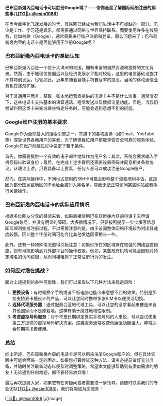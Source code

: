 **巴布亞新幾內亞电话卡可以註冊Google嗎？——带你全面了解国际网络注册的那些事儿[[TG💪+ @esim1088](https://t.me/s/esim1088)]**

在当今数字化飞速发展的时代，互联网已经成为我们生活中不可或缺的一部分。无论是工作、学习还是娱乐，都需要通过网络与世界保持联系。而要使用许多在线服务，比如谷歌（Google），通常需要进行账户注册和登录。那么问题来了：巴布亞新幾內亞的电话卡是否能够用于注册Google呢？

### 巴布亞新幾內亞电话卡的基础认知

巴布亞新幾內亞是一个位于大洋洲的岛国，拥有丰富的自然资源和独特的文化背景。然而，由于地理位置偏远以及经济发展水平相对较低，这里的电信基础设施并不算特别发达。尽管如此，近年来随着智能手机普及率的提高，当地的移动通信业务也在逐渐扩展。

对于普通用户而言，获取一张本地运营商提供的电话卡并不是什么难事。通常情况下，这些电话卡支持基本的语音通话、短信发送以及数据流量功能。但是，当我们尝试利用这类卡来完成某些特定任务时，可能会遇到意想不到的问题。

### Google账户注册的基本要求

Google作为全球最大的搜索引擎之一，其旗下的各项服务（如Gmail、YouTube等）深受世界各地用户的喜爱。为了确保每位用户都能享受安全可靠的服务体验，Google在账户创建过程中设定了若干条件。

首先，你需要提供一个有效的电子邮件地址作为用户名；其次，系统会要求输入手机号码以验证身份；最后，在完成上述步骤后还需要设置密码并同意相关条款协议。从理论上讲，只要具备以上要素，任何人都可以成功注册Google账户。

然而，在实际操作中，不同地区使用的SIM卡可能会影响整个流程顺利与否。这是因为部分国家或地区的IP地址会被列入黑名单，导致无法正常访问某些网站或者执行关键操作。

### 巴布亞新幾內亞电话卡的实际应用情况

根据多位网友分享的经验来看，如果直接使用巴布亞新幾內亞的电话卡去申请Google账号，并没有明显的障碍。大多数情况下，只要按照提示一步步填写信息即可顺利完成注册过程。不过需要注意的是，由于该国整体网络环境较为封闭且速度较慢，因此整个注册时间可能会比其他发达国家稍长一些。

此外，还有一种特殊情况值得引起注意：如果你所在的区域存在较强的网络监管措施，则有可能影响到对外部平台的操作权限。例如，某些政府机构可能会限制对特定域名的访问权限，从而间接阻碍了正常注册行为的发生。

### 如何应对潜在挑战？

面对上述提到的各种可能性，我们可以采取以下几种方法来规避风险：

1. **更换设备**：有时候换个手机或者平板电脑也能带来意想不到的效果。特别是那些支持双卡槽设计的产品，可以让您同时携带多张SIM卡以便灵活切换。
2. **选择代理服务器**：通过配置合适的代理工具，可以让您的请求看起来像是来自其他国家而不是原籍地，这样有助于绕过地域性限制。
3. **考虑虚拟号码服务**：对于不想长期绑定真实手机号码的人来说，可以尝试使用第三方提供的虚拟号码解决方案。这类服务通常收费低廉但功能强大，非常适合短期需求者使用。

### 总结

综上所述，巴布亞新幾內亞的电话卡是可以用来注册Google账户的，但在具体实践中可能会面临一定的困难。如果您打算尝试这种方法，请务必提前做好充分准备，并随时关注最新动态以便及时调整策略。希望本文能够帮助到有类似需求的朋友！无论遇到任何难题，都不要轻易放弃哦！

最后再次提醒大家，如果您有任何疑问或者需要进一步指导，请随时联系我们的专业团队[[TG💪+ @esim1088](https://t.me/s/esim1088)]，我们将竭诚为您服务！ 

[[TG💪+ @esim1088](https://t.me/s/esim1088) ![Image](https://i.postimg.cc/4NQfJmqS/Snipaste-2025-05-13-00-14-12.png)]